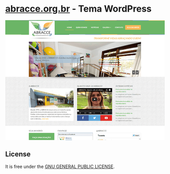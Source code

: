 # [abracce.org.br](http://www.abracce.org.br/) - Tema WordPress

![abracce.org.br!](/screenshot.png)


## License ##

It is free under the [GNU GENERAL PUBLIC LICENSE](/LICENSE).
